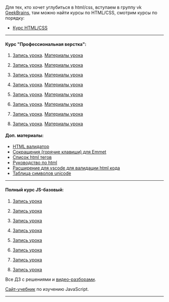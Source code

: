 Для тех, кто хочет углубиться в html/css, вступаем в группу vk [GeekBrains](https://vk.com/geekbrainshtmlcss),
там можно найти курсы по HTML/CSS, смотрим курсы по порядку:

- [Курс HTML/CSS](https://disk.yandex.ru/d/-lxSgFeJlWMy4Q)
___

#### Курс "Профессиональная верстка":

1. [Запись урока](https://youtu.be/5Ijqb1wLcvc). [Материалы урока](https://yadi.sk/d/oFHUPCBXaQT5Zg)

2. [Запись урока](https://youtu.be/TBw6Ga1e92k). [Материалы урока](https://yadi.sk/d/yVYXKN39k6v8mQ)

3. [Запись урока](https://youtu.be/KARjHRoRe_4). [Материалы урока](https://yadi.sk/d/5a_Ua3XNuCxznw)

4. [Запись урока](https://youtu.be/Q0H_DpzuPGE). [Материалы урока](https://yadi.sk/d/U1jJ63VxwMR6GQ)

5. [Запись урока](https://youtu.be/VDD-4CgY9B4). [Материалы урока](https://yadi.sk/d/UbM1PX9L45RtsA)

6. [Запись урока](https://youtu.be/CML0LNJMwE0). [Материалы урока](https://yadi.sk/d/lIkdckQA4T7BHA)

7. [Запись урока](https://youtu.be/BhAYL46P3PI). [Материалы урока](https://yadi.sk/d/r_TXrNQ4putCdA)

8. [Запись урока](https://youtu.be/kOLM2s20sZY). [Материалы урока](https://yadi.sk/d/rrHm_B4zpGQWZA)

#### Доп. материалы:
- [HTML валидатор](https://validator.w3.org/#validate_by_input)
- [Сокращения (горячие клавиши) для Emmet](https://docs.emmet.io/cheat-sheet/)
- [Список html тегов](https://html5book.ru/html-tags/)
- [Руководство по html](https://developer.mozilla.org/ru/docs/Web/HTML)
- [Расширение для vscode для валидации html кода](https://marketplace.visualstudio.com/items?itemName=Umoxfo.vscode-w3cvalidation)
- [Таблица символов unicode](http://foxtools.ru/Unicode)

___


#### Полный курс JS-базовый:

1. [Запись урока](https://youtu.be/MbRmNGKXVOg)

2. [Запись урока](https://youtu.be/dUlEIwEDkV4)

3. [Запись урока](https://youtu.be/7qpbKy9XS48)

4. [Запись урока](https://youtu.be/Su9Gml6xUUU)

5. [Запись урока](https://youtu.be/lXJH1l9s214)

6. [Запись урока](https://youtu.be/qdyJkc-BjQA)

7. [Запись урока](https://youtu.be/fGTG-mrGpFY)

8. [Запись урока](https://youtu.be/lXbF_Jta6vQ)

Все ДЗ с решениями и [видео-разборами](https://disk.yandex.ru/d/dNcHjZs3c96ypw).

[Сайт-учебник](https://learn.javascript.ru/) по изучению JavaScript.
___